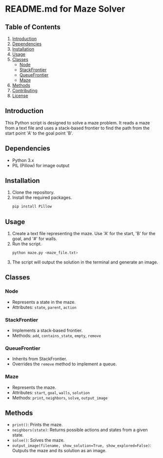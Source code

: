 # README.md for Maze Solver

## Table of Contents
1. [Introduction](#introduction)
2. [Dependencies](#dependencies)
3. [Installation](#installation)
4. [Usage](#usage)
5. [Classes](#classes)
    - [Node](#node)
    - [StackFrontier](#stackfrontier)
    - [QueueFrontier](#queuefrontier)
    - [Maze](#maze)
6. [Methods](#methods)
7. [Contributing](#contributing)
8. [License](#license)

## Introduction
This Python script is designed to solve a maze problem. It reads a maze from a text file and uses a stack-based frontier to find the path from the start point 'A' to the goal point 'B'.

## Dependencies
- Python 3.x
- PIL (Pillow) for image output

## Installation
1. Clone the repository.
2. Install the required packages.
    ```bash
    pip install Pillow
    ```

## Usage
1. Create a text file representing the maze. Use 'A' for the start, 'B' for the goal, and '#' for walls.
2. Run the script.
    ```bash
    python maze.py <maze_file.txt>
    ```
3. The script will output the solution in the terminal and generate an image.

## Classes

### Node
- Represents a state in the maze.
- Attributes: `state`, `parent`, `action`

### StackFrontier
- Implements a stack-based frontier.
- Methods: `add`, `contains_state`, `empty`, `remove`

### QueueFrontier
- Inherits from StackFrontier.
- Overrides the `remove` method to implement a queue.

### Maze
- Represents the maze.
- Attributes: `start`, `goal`, `walls`, `solution`
- Methods: `print`, `neighbors`, `solve`, `output_image`

## Methods

- `print()`: Prints the maze.
- `neighbors(state)`: Returns possible actions and states from a given state.
- `solve()`: Solves the maze.
- `output_image(filename, show_solution=True, show_explored=False)`: Outputs the maze and its solution as an image.
